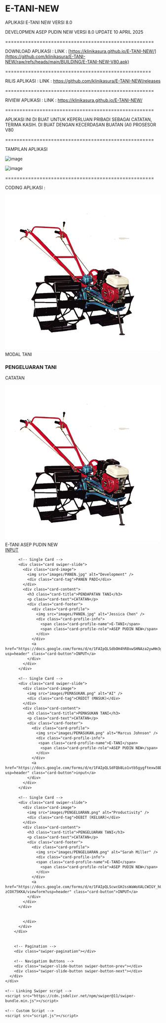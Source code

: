 # E-TANI-NEW
APLIKASI E-TANI NEW VERSI 8.0

DEVELOPMEN ASEP PUDIN NEW
VERSI 8.0 UPDATE 10 APRIL 2025

====================================================

DOWNLOAD APLIKASI : 
LINK : [https://klinikasura.github.io/E-TANI-NEW/](https://github.com/klinikasura/E-TANI-NEW/raw/refs/heads/main/BUILDING/E-TANI-NEW-V80.apk)

===================================================

RILIS APLIKASI :
LINK : https://github.com/klinikasura/E-TANI-NEW/releases

====================================================

RIVIEW APLIKASI :
LINK :  https://klinikasura.github.io/E-TANI-NEW/

====================================================

APLIKASI INI DI BUAT UNTUK KEPERLUAN PRIBADI SEBAGAI CATATAN, TERIMA KASIH.
DI BUAT DENGAN KECERDASAN BUATAN (AI) PROSESOR V80 

====================================================

TAMPILAN APLIKASI

![image](https://github.com/user-attachments/assets/a44807e7-56de-4f24-9cb1-b01cecac32b9)


![image](https://github.com/user-attachments/assets/a45a7138-144d-4be3-98cc-32d17cf34e7f)

====================================================


CODING APLIKASI :


<!DOCTYPE html>

<html lang="en">
  <head>
    <meta charset="UTF-8" />
    <meta name="viewport" content="width=device-width, initial-scale=1.0" />
    <title>APLIKASI E-TANI NEW</title>
    <!-- Linking Swiper CSS -->
    <link rel="stylesheet" href="https://cdn.jsdelivr.net/npm/swiper@11/swiper-bundle.min.css" />
      <link href="images/PANEN.jpg" rel="icon" type="image/png" />
    <link rel="stylesheet" href="style.css" />
  </head>

  <body>
  <div class="container swiper">
      <div class="wrapper">
        <div class="card-list swiper-wrapper">
          <!-- Single Card -->
          <div class="card swiper-slide">
            <div class="card-image">
              <img src="images/MODAL.jpg" alt="Design Trends" />
              <div class="card-tag">MODAL TANI</div>
            </div>
            <div class="card-content">
              <h3 class="card-title">PENGELUARAN TANI</h3>
              <p class="card-text">CATATAN</p>
              <div class="card-footer">
                <div class="card-profile">
                  <img src="images/MODAL.jpg" alt="Alex Smith" />
                  <div class="card-profile-info">
                    <span class="card-profile-name">E-TANI</span>
                    <span class="card-profile-role">ASEP PUDIN NEW</span>
                  </div>
                </div>
                <a href="https://docs.google.com/forms/d/e/1FAIpQLSf7Rbnp6qeJ8qlo80SaEVfUgugseMbOivM8QP4-tLQvbzQXag/viewform?usp=dialog" class="card-button">INPUT</a>
              </div>
            </div>
          </div>

          <!-- Single Card -->
          <div class="card swiper-slide">
            <div class="card-image">
              <img src="images/PANEN.jpg" alt="Development" />
              <div class="card-tag">PANEN PADI</div>
            </div>
            <div class="card-content">
              <h3 class="card-title">PENDAPATAN TANI</h3>
              <p class="card-text">CATATAN</p>
              <div class="card-footer">
                <div class="card-profile">
                  <img src="images/PANEN.jpg" alt="Jessica Chen" />
                  <div class="card-profile-info">
                    <span class="card-profile-name">E-TANI</span>
                    <span class="card-profile-role">ASEP PUDIN NEW</span>
                  </div>
                </div>
                <a href="https://docs.google.com/forms/d/e/1FAIpQLSdbOH4hR8vwSHNAza2ywHm3gZ8Rlwi1MhFAGshXSwNXwROHdw/viewform?usp=header" class="card-button">INPUT</a>
              </div>
            </div>
          </div>

          <!-- Single Card -->
          <div class="card swiper-slide">
            <div class="card-image">
              <img src="images/PEMASUKAN.png" alt="AI" />
              <div class="card-tag">CREDIT (MASUK)</div>
            </div>
            <div class="card-content">
              <h3 class="card-title">PEMASUKAN TANI</h3>
              <p class="card-text">CATATAN</p>
              <div class="card-footer">
                <div class="card-profile">
                  <img src="images/PEMASUKAN.png" alt="Marcus Johnson" />
                  <div class="card-profile-info">
                   <span class="card-profile-name">E-TANI</span>
                    <span class="card-profile-role">ASEP PUDIN NEW</span>
                  </div>
                </div>
                <a href="https://docs.google.com/forms/d/e/1FAIpQLSdFQb8Lo1vtb5gygftexw38DnmHxmr45Jdz9yfGr48PoTXSJg/viewform?usp=header" class="card-button">input</a>
              </div>
            </div>
          </div>

          <!-- Single Card -->
          <div class="card swiper-slide">
            <div class="card-image">
              <img src="images/PENGELUARAN.png" alt="Productivity" />
              <div class="card-tag">DEBIT (KELUAR)</div>
            </div>
            <div class="card-content">
              <h3 class="card-title">PENGELUARAN TANI</h3>
              <p class="card-text">CATATAN</p>
              <div class="card-footer">
                <div class="card-profile">
                  <img src="images/PENGELUARAN.png" alt="Sarah Miller" />
                  <div class="card-profile-info">
                  <span class="card-profile-name">E-TANI</span>
                    <span class="card-profile-role">ASEP PUDIN NEW</span>
                  </div>
                </div>
                <a href="https://docs.google.com/forms/d/e/1FAIpQLScwcGHJssWaWoXALCWIGY_hUVafNNwNGQbNe4K1-zCOX75KKA/viewform?usp=header" class="card-button">INPUT</a>
              </div>
            </div>
          </div>


            </div>
          </div>
        </div>


        <!-- Pagination -->
        <div class="swiper-pagination"></div>

        <!-- Navigation Buttons -->
        <div class="swiper-slide-button swiper-button-prev"></div>
        <div class="swiper-slide-button swiper-button-next"></div>
      </div>
    </div>

    <!-- Linking Swiper script -->
    <script src="https://cdn.jsdelivr.net/npm/swiper@11/swiper-bundle.min.js"></script>

    <!-- Custom Script -->
    <script src="script.js"></script>
  </body>
</html>

